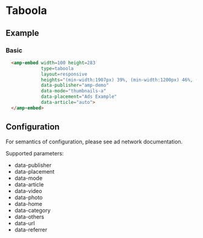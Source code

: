 <!---
Copyright 2015 The AMP HTML Authors. All Rights Reserved.

Licensed under the Apache License, Version 2.0 (the "License");
you may not use this file except in compliance with the License.
You may obtain a copy of the License at

      http://www.apache.org/licenses/LICENSE-2.0

Unless required by applicable law or agreed to in writing, software
distributed under the License is distributed on an "AS-IS" BASIS,
WITHOUT WARRANTIES OR CONDITIONS OF ANY KIND, either express or implied.
See the License for the specific language governing permissions and
limitations under the License.
-->

# Taboola

## Example

### Basic

```html
  <amp-embed width=100 height=283
             type=taboola
             layout=responsive
             heights="(min-width:1907px) 39%, (min-width:1200px) 46%, (min-width:780px) 64%, (min-width:480px) 98%, (min-width:460px) 167%, 196%"
             data-publisher="amp-demo"
             data-mode="thumbnails-a"
             data-placement="Ads Example"
             data-article="auto">
  </amp-embed>
```

## Configuration

For semantics of configuration, please see ad network documentation.

Supported parameters:

- data-publisher
- data-placement
- data-mode
- data-article
- data-video
- data-photo
- data-home
- data-category
- data-others
- data-url
- data-referrer
